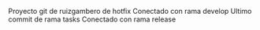 Proyecto git de ruizgambero de hotfix
Conectado con rama develop
Ultimo commit de rama tasks
Conectado con rama release
